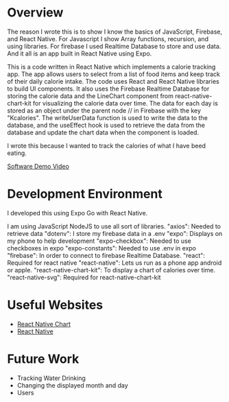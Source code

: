 # Overview

The reason I wrote this is to show I know the basics of JavaScript, Firebase, and React Native. For Javascript I show Array functions, recursion, and using libraries. For firebase I used Realtime Database to store and use data. And it all is an app built in React Native using Expo.

This is a code written in React Native which implements a calorie tracking app. The app allows users to select from a list of food items and keep track of their daily calorie intake. The code uses React and React Native libraries to build UI components. It also uses the Firebase Realtime Database for storing the calorie data and the LineChart component from react-native-chart-kit for visualizing the calorie data over time. The data for each day is stored as an object under the parent node /<month>/<day> in Firebase with the key "Kcalories". The writeUserData function is used to write the data to the database, and the useEffect hook is used to retrieve the data from the database and update the chart data when the component is loaded.

I wrote this because I wanted to track the calories of what I have beed eating.

[Software Demo Video](http://youtube.link.goes.here)

# Development Environment

I developed this using Expo Go with React Native.

I am using JavaScript NodeJS to use all sort of libraries.
    "axios": Needed to retrieve data
    "dotenv": I store my firebase data in a .env
    "expo": Displays on my phone to help development
    "expo-checkbox": Needed to use checkboxes in expo
    "expo-constants": Needed to use .env in expo
    "firebase": In order to connect to firebase Realtime Database.
    "react": Required for react native
    "react-native": Lets us run as a phone app android or apple.
    "react-native-chart-kit": To display a chart of calories over time.
    "react-native-svg": Required for react-native-chart-kit

# Useful Websites

- [React Native Chart](https://www.npmjs.com/package/react-native-chart-kit)
- [React Native](https://reactnative.dev/)

# Future Work

- Tracking Water Drinking
- Changing the displayed month and day
- Users